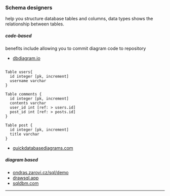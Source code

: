 ### Schema designers

help you structure database tables and columns, data types
shows the relationship between tables.

##### code-based

benefits include allowing you to commit diagram code to repository

- [dbdiagram.io](http://dbdiagram.io)

```sample code

Table users{
  id integer [pk, increment]
  username varchar
}

Table comments {
  id integer [pk, increment]
  contents varchar
  user_id int [ref: > users.id]
  post_id int [ref: > posts.id]
}

Table post {
  id integer [pk, increment]
  title varchar
}

```

- [quickdatabasediagrams.com](quickdatabasediagrams.com)

##### diagram based

- [ondras.zarovi.cz/sql/demo](ondras.zarovi.cz/sql/demo)
- [drawsql.app](http://drawsql.app)
- [sqldbm.com](sqldbm.com)

---
